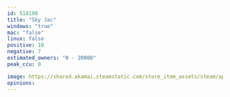 ```yaml
---
id: 518190
title: "Sky Jac"
windows: "true"
mac: "false"
linux: false
positive: 10
negative: 7
estimated_owners: "0 - 20000"
peak_ccu: 0

image: https://shared.akamai.steamstatic.com/store_item_assets/steam/apps/518190/header.jpg?t=1492095239
opinions:
---
```

